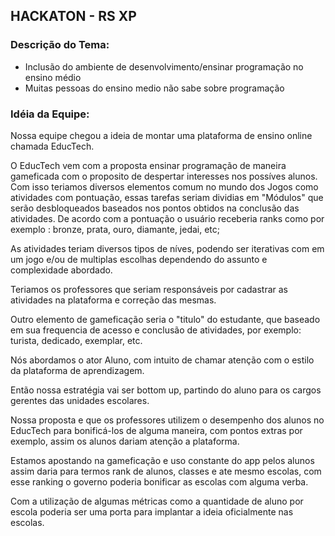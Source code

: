 ## HACKATON - RS XP

### Descrição do Tema:
* Inclusão do ambiente de desenvolvimento/ensinar programação no ensino médio
* Muitas pessoas do ensino medio não sabe sobre programação

### Idéia da Equipe:
Nossa equipe chegou a ideia de montar uma plataforma de ensino online chamada EducTech.

O EducTech vem com a proposta ensinar programação de maneira gameficada com o proposito de despertar interesses nos possíves alunos. Com isso teriamos diversos elementos comum no mundo dos Jogos como atividades com pontuação, essas tarefas seriam dividias em "Módulos" que serão desbloqueados baseados nos pontos obtidos na conclusão das atividades. De acordo com a pontuação o usuário receberia ranks como por exemplo : bronze, prata, ouro, diamante, jedai, etc;

As atividades teriam diversos tipos de níves, podendo ser iterativas com em um jogo e/ou de multiplas escolhas dependendo do assunto e complexidade abordado.

Teriamos os professores que seriam responsáveis por cadastrar as atividades na plataforma e correção das mesmas.

Outro elemento de gameficação seria o "titulo" do estudante, que baseado em sua frequencia de acesso e conclusão de atividades, por exemplo: turista, dedicado, exemplar, etc.

Nós abordamos o ator Aluno, com intuito de chamar atenção com o estilo da plataforma de aprendizagem.

Então nossa estratégia vai ser bottom up, partindo do aluno para os cargos gerentes das unidades escolares.

Nossa proposta e que os professores utilizem o desempenho dos alunos no EducTech para bonificá-los de alguma maneira, com pontos extras por exemplo, assim os alunos dariam atenção a plataforma.

Estamos apostando na gameficação e uso constante do app pelos alunos assim daria para termos rank de alunos, classes e ate mesmo escolas, com esse ranking o governo poderia bonificar as escolas com alguma verba.

Com a utilização de algumas métricas como a quantidade de aluno por escola poderia ser uma porta para implantar a ideia oficialmente nas escolas.
